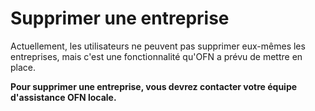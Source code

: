# Supprimer une entreprise

Actuellement, les utilisateurs ne peuvent pas supprimer eux-mêmes les entreprises, mais c'est une fonctionnalité qu'OFN a prévu de mettre en place.

**Pour supprimer une entreprise, vous devrez contacter votre équipe d'assistance OFN locale.**



